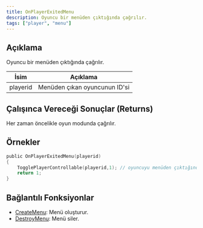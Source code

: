 ```yaml
---
title: OnPlayerExitedMenu
description: Oyuncu bir menüden çıktığında çağrılır.
tags: ["player", "menu"]
---
```


## Açıklama

Oyuncu bir menüden çıktığında çağrılır.

| İsim     | Açıklama                                  |
| -------- | ----------------------------------------- |
| playerid | Menüden çıkan oyuncunun ID'si             |

## Çalışınca Vereceği Sonuçlar (Returns)

Her zaman öncelikle oyun modunda çağrılır.

## Örnekler

```c
public OnPlayerExitedMenu(playerid)
{
    TogglePlayerControllable(playerid,1); // oyuncuyu menüden çıktığında unfreeze durumuna getirir
    return 1;
}
```

## Bağlantılı Fonksiyonlar

- [CreateMenu](../functions/CreateMenu): Menü oluşturur.
- [DestroyMenu](../functions/DestroyMenu): Menü siler.
